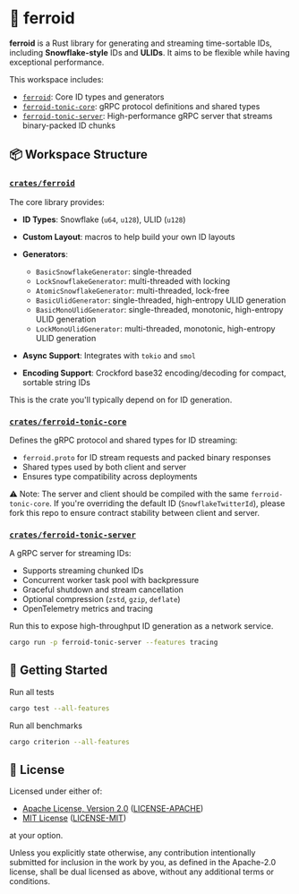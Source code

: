 # 🤖 ferroid

**ferroid** is a Rust library for generating and streaming time-sortable IDs,
including **Snowflake-style** IDs and **ULIDs**. It aims to be flexible while
having exceptional performance.

This workspace includes:

- [`ferroid`](./crates/ferroid): Core ID types and generators
- [`ferroid-tonic-core`](./crates/ferroid-tonic-core): gRPC protocol definitions
  and shared types
- [`ferroid-tonic-server`](./crates/ferroid-tonic-server): High-performance gRPC
  server that streams binary-packed ID chunks

## 📦 Workspace Structure

### [`crates/ferroid`](./crates/ferroid)

The core library provides:

- **ID Types**: Snowflake (`u64`, `u128`), ULID (`u128`)
- **Custom Layout**: macros to help build your own ID layouts
- **Generators**:

  - `BasicSnowflakeGenerator`: single-threaded
  - `LockSnowflakeGenerator`: multi-threaded with locking
  - `AtomicSnowflakeGenerator`: multi-threaded, lock-free
  - `BasicUlidGenerator`: single-threaded, high-entropy ULID generation
  - `BasicMonoUlidGenerator`: single-threaded, monotonic, high-entropy ULID generation
  - `LockMonoUlidGenerator`: multi-threaded, monotonic, high-entropy ULID generation

- **Async Support**: Integrates with `tokio` and `smol`
- **Encoding Support**: Crockford base32 encoding/decoding for compact, sortable
  string IDs

This is the crate you'll typically depend on for ID generation.

### [`crates/ferroid-tonic-core`](./crates/ferroid-tonic-core)

Defines the gRPC protocol and shared types for ID streaming:

- `ferroid.proto` for ID stream requests and packed binary responses
- Shared types used by both client and server
- Ensures type compatibility across deployments

⚠️ Note: The server and client should be compiled with the same
`ferroid-tonic-core`. If you're overriding the default ID
(`SnowflakeTwitterId`), please fork this repo to ensure contract stability
between client and server.

### [`crates/ferroid-tonic-server`](./crates/ferroid-tonic-server)

A gRPC server for streaming IDs:

- Supports streaming chunked IDs
- Concurrent worker task pool with backpressure
- Graceful shutdown and stream cancellation
- Optional compression (`zstd`, `gzip`, `deflate`)
- OpenTelemetry metrics and tracing

Run this to expose high-throughput ID generation as a network service.

```bash
cargo run -p ferroid-tonic-server --features tracing
```

## 🚀 Getting Started

Run all tests

```bash
cargo test --all-features
```

Run all benchmarks

```bash
cargo criterion --all-features
```

## 📄 License

Licensed under either of:

- [Apache License, Version 2.0](https://www.apache.org/licenses/LICENSE-2.0)
  ([LICENSE-APACHE](LICENSE-APACHE))
- [MIT License](https://opensource.org/licenses/MIT)
  ([LICENSE-MIT](LICENSE-MIT))

at your option.

Unless you explicitly state otherwise, any contribution intentionally submitted
for inclusion in the work by you, as defined in the Apache-2.0 license, shall be
dual licensed as above, without any additional terms or conditions.
